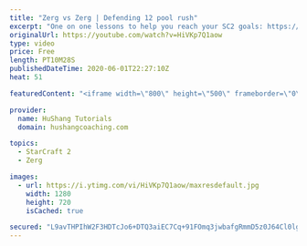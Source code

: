 ```yaml
---
title: "Zerg vs Zerg | Defending 12 pool rush"
excerpt: "One on one lessons to help you reach your SC2 goals: https://www.hushangcoaching.com ------------------------------------------------------------------------------------------------------- In this guide we take a look at how to defend one of the most infamous \"zerg rushes\" in sc2: the 12 pool. This rush"
originalUrl: https://youtube.com/watch?v=HiVKp7Q1aow
type: video
price: Free
length: PT10M28S
publishedDateTime: 2020-06-01T22:27:10Z
heat: 51

featuredContent: "<iframe width=\"800\" height=\"500\" frameborder=\"0\" src=\"https://www.youtube.com/embed/HiVKp7Q1aow\" allow=\"accelerometer; autoplay; encrypted-media; gyroscope; picture-in-picture\" allowfullscreen></iframe>"

provider:
  name: HuShang Tutorials
  domain: hushangcoaching.com

topics:
  - StarCraft 2
  - Zerg

images:
  - url: https://i.ytimg.com/vi/HiVKp7Q1aow/maxresdefault.jpg
    width: 1280
    height: 720
    isCached: true

secured: "L9avTHPIhW2F3HDTcJo6+DTQ3aiEC7Cq+91FOmq3jwbafgRmmD5z0J64Cl0lgvMY9R3MEjIiFX/AONA0p3r9el4wjA5ehxFVfRMIbk/tzRsw4O9DQlc01t1wZ1rwJJF8BLoh6f1dCn5EwxoSvmSNUf6usvoCMkmOMelSOel5VCBhuDSKnnTRVOZ9q7LRjA8by1POVLAilMPcjFGI+mkBSvW1dqM4CJ21+wVpC64kYT/3mdaOkRmKP90zzIu0a2L2M0AzmeIUKbxkfcm6PdYMstSL9+LPuD716lsetT63QN9GgxMBHeR8z81kk9VvSUzgHL6IjTkem9q59TazXG10k4HvTge64TgcGgJRqIlsHH5r2gXVo3kw4EUXZ6TfQQRSh8b3Vg7dS1Y0VC6Xn4OLKnbXe3jLkBV1pP98ILDPb3A=;nRlzjJ75/hcCt9DnZ6hEPQ=="
---
```


